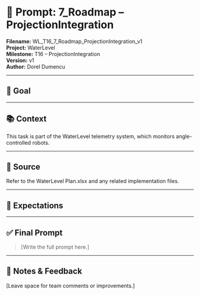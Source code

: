 # 📌 Prompt: 7_Roadmap – ProjectionIntegration

**Filename:** WL_T16_7_Roadmap_ProjectionIntegration_v1  
**Project:** WaterLevel  
**Milestone:** T16 – ProjectionIntegration  
**Version:** v1  
**Author:** Dorel Dumencu

---

## 🎯 Goal



---

## 📚 Context

This task is part of the WaterLevel telemetry system, which monitors angle-controlled robots.

---

## 📂 Source

Refer to the WaterLevel Plan.xlsx and any related implementation files.

---

## 📐 Expectations

---

## ✅ Final Prompt

> [Write the full prompt here.]

---

## 🧠 Notes & Feedback

[Leave space for team comments or improvements.]

